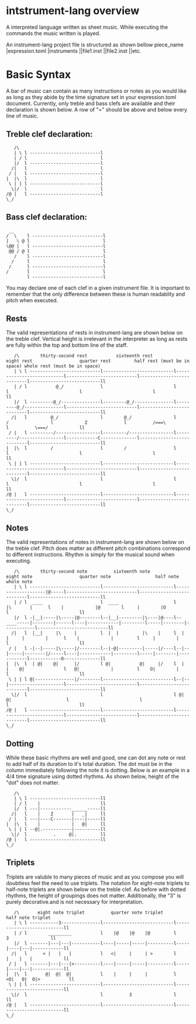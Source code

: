 # intstrument-lang overview
A interpreted language written as sheet music. While executing the commands the music written is played.

An instrument-lang project file is structured as shown bellow
piece_name
|expression.toml
|instruments
||file1.inst
||file2.inst
||etc.

# Basic Syntax
A bar of music can contain as many instructions or notes as you would like as long as they abide by the time signature set in your expression.toml document. Currently, only treble and bass clefs are available and their declaration is shown below. A row of "=" should be above and below every line of music.

## Treble clef declaration:

```
   /\
   | \ l ---------------------------l
   | / l                            l
   |/  l ---------------------------l
  /|   l                            l
 / |   l ---------------------------l
|  |\  l                            l 
 \ | | l ---------------------------l
  \|/  l                            l 
/@ |   l ---------------------------l
\_/
```

## Bass clef declaration:

```
 __
/  \    l ---------------------------l
|   \ @ l                            l
\@@ |   l ---------------------------l
 @@ / @ l                            l
   /    l ---------------------------l
  /     l                            l 
 /      l ---------------------------l
/       l                            l 
        l ---------------------------l

```

You may declare one of each clef in a given instrument file. It is important to remember that the only difference between these is human readablity and pitch when executed.

## Rests
The valid representations of rests in instrument-lang are shown below on the treble clef. Vertical height is irrelevant in the interpreter as long as rests are fully within the top and bottom line of the staff.

```
   /\        thirty-second rest           sixteenth rest                eight rest                  quarter rest         half rest (must be in space) whole rest (must be in space)
   | \ l ---------------------------l---------------------------l---------------------------l---------------------------l---------------------------l---------------------------ll
   | / l           @_/              l                           l                           l                           l                           l                           ll
   |/  l ---------@_/---------------l---------@_/---------------l---------@_/---------------l---------------------------l---------------------------l---------------------------ll
  /|   l         @_/                l        @_/                l          /                l            Z              l          /===\            l          \===/            ll
 / |   l ---------/-----------------l---------/-----------------l---------/-----------------l------------C--------------l---------------------------l---------------------------ll
|  |\  l         /                  l        /                  l                           l                           l                           l                           ll 
 \ | | l ---------------------------l---------------------------l---------------------------l---------------------------l---------------------------l---------------------------ll
  \|/  l                            l                           l                           l                           l                           l                           ll 
/@ |   l ---------------------------l---------------------------l---------------------------l---------------------------l---------------------------l---------------------------ll
\_/

```

## Notes
The valid representations of notes in instrument-lang are shown below on the treble clef. Pitch does matter as different pitch combinations correspond to different instructions. Rhythm is simply for the musical sound when executing.

```
   /\        thirty-second note          sixteenth note                eight note                  quarter note                 half note                  whole note 
   | \ l ---------------------------l---------------------------l--------------------|@-----l---------------------------l---------------------------l---------------------------ll
   | / l  ____                      l  ____                     l           |\       |      l    |            |@        l     |        |O           l                           ll
   |/  l -|__|-----|\-----|@--------l--|__|---------|\----|@----l--____-----|--------|------l----|------------|---------l-----|--------|------------l---------------------------ll
  /|   l  |__|     |\     |         l  |  |         |\    |     l  |  |     |        |      l    |            |         l     |        |            l                           ll
 / |   l -|--|-----|\-----|/--------l--|-@|---------|-----|/----l--|--|-----|--------|/-----l----|------------|---------l-----|--------|------------l------------O--------------ll
|  |\  l  | @|    @|      |/        l @|           @|     |/    l  |  |    @|               l   @|            |         l    O|        |            l                           ll 
 \ | | l @|---------------|/--------l---------------------------l--|--|---------------------l---------------------------l---------------------------l---------------------------ll
  \|/  l                            l                           l @| @|                     l                           l                           l                           ll 
/@ |   l ---------------------------l---------------------------l---------------------------l---------------------------l---------------------------l---------------------------ll
\_/

```

## Dotting
While these basic rhythms are well and good, one can dot any note or rest to add half of its duration to it's total duration. The dot must be in the column immediately following the note it is dotting. Below is an example in a 4/4 time signature using dotted rhythms. As shown below, height of the "dot" does not matter.
```
   /\        
   | \ l ---------------------------ll
   | / l    |                       ll
   |/  l ---|------------______-----ll
  /|   l    |    Z       |   _|     ll
 / |   l ---|----C-------|----|-----ll
|  |\  l    |            |   @|     ll 
 \ | | l --@|.-----------|----------ll
  \|/  l          .     @|.         ll 
/@ |   l ---------------------------ll
\_/         

```

## Triplets
Triplets are valuble to many pieces of music and as you compose you will doubtless feel the need to use triplets. The notation for eight-note triplets to half-note triplets are shown below on the treble clef. As before with dotted rhythms, the height of groupings does not matter. Additionally, the "3" is purely decorative.and is not necessary for interpretation.
```
   /\       eight note triplet          quarter note triplet        half note triplet
   | \ l -----------3---------------l---------------------------l---------------------------ll
   | / l        _________           l    |@    |@    |@         l          3                ll
   |/  l -------|---|---|-----------l----|-----|-----|----------l-----|----|---|------------ll
  /|   l      < |   |   |           l   <|     |     | >        l     |    |   |            ll
 / |   l -------|---|---|>----------l----|-----|-----|----------l-----|----|---|------------ll
|  |\  l       @|  @|  @|           l    |     |     |          l   <O|   O|  O|>           ll 
 \ | | l ---------------------------l---------------------------l---------------------------ll
  \|/  l                            l          3                l                           ll 
/@ |   l ---------------------------l---------------------------l---------------------------ll
\_/

```

